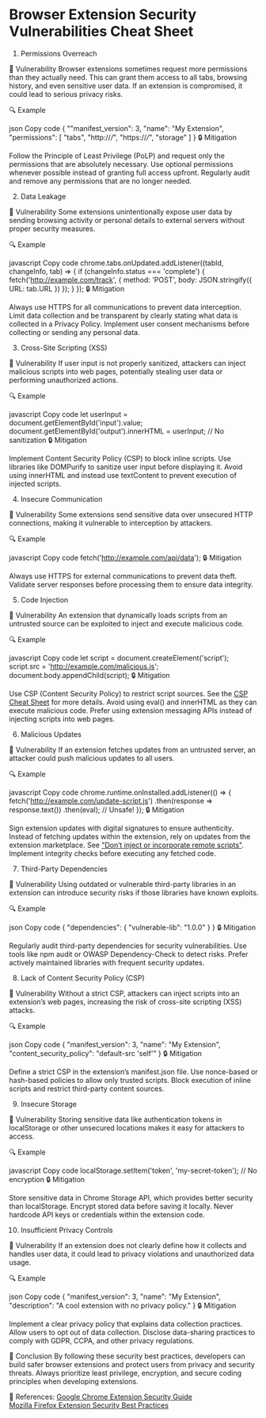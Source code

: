 # Browser Extension Security Vulnerabilities Cheat Sheet

1. Permissions Overreach

🚨 Vulnerability
Browser extensions sometimes request more permissions than they actually need. This can grant them access to all tabs, browsing history, and even sensitive user data. If an extension is compromised, it could lead to serious privacy risks.

🔍 Example

json
Copy code
{
  ""manifest_version": 3,
  "name": "My Extension",
  "permissions": [
    "tabs",
    "http://*/*",
    "https://*/*",
    "storage"
  ]
}
🔒 Mitigation

Follow the Principle of Least Privilege (PoLP) and request only the permissions that are absolutely necessary.
Use optional permissions whenever possible instead of granting full access upfront.
Regularly audit and remove any permissions that are no longer needed.

2. Data Leakage

🚨 Vulnerability
Some extensions unintentionally expose user data by sending browsing activity or personal details to external servers without proper security measures.

🔍 Example

javascript
Copy code
chrome.tabs.onUpdated.addListener((tabId, changeInfo, tab) => {
  if (changeInfo.status === 'complete') {
    fetch('http://example.com/track', {
      method: 'POST',
      body: JSON.stringify({ URL: tab.URL })
    });
  }
});
🔒 Mitigation

Always use HTTPS for all communications to prevent data interception.
Limit data collection and be transparent by clearly stating what data is collected in a Privacy Policy.
Implement user consent mechanisms before collecting or sending any personal data.

3. Cross-Site Scripting (XSS)

🚨 Vulnerability
If user input is not properly sanitized, attackers can inject malicious scripts into web pages, potentially stealing user data or performing unauthorized actions.

🔍 Example

javascript
Copy code
let userInput = document.getElementById('input').value;
document.getElementById('output').innerHTML = userInput; // No sanitization
🔒 Mitigation

Implement Content Security Policy (CSP) to block inline scripts.
Use libraries like DOMPurify to sanitize user input before displaying it.
Avoid using innerHTML and instead use textContent to prevent execution of injected scripts.

4. Insecure Communication

🚨 Vulnerability
Some extensions send sensitive data over unsecured HTTP connections, making it vulnerable to interception by attackers.

🔍 Example

javascript
Copy code
fetch('http://example.com/api/data');
🔒 Mitigation

Always use HTTPS for external communications to prevent data theft.
Validate server responses before processing them to ensure data integrity.

5. Code Injection

🚨 Vulnerability
An extension that dynamically loads scripts from an untrusted source can be exploited to inject and execute malicious code.

🔍 Example

javascript
Copy code
let script = document.createElement('script');
script.src = 'http://example.com/malicious.js';
document.body.appendChild(script);
🔒 Mitigation

Use CSP (Content Security Policy) to restrict script sources.
See the [CSP Cheat Sheet](https://cheatsheetseries.owasp.org/cheatsheets/Content_Security_Policy_Cheat_Sheet.html) for more details.
Avoid using eval() and innerHTML as they can execute malicious code.
Prefer using extension messaging APIs instead of injecting scripts into web pages.

6. Malicious Updates

🚨 Vulnerability
If an extension fetches updates from an untrusted server, an attacker could push malicious updates to all users.

🔍 Example

javascript
Copy code
chrome.runtime.onInstalled.addListener(() => {
  fetch('http://example.com/update-script.js')
    .then(response => response.text())
    .then(eval); // Unsafe!
});
🔒 Mitigation

Sign extension updates with digital signatures to ensure authenticity.
Instead of fetching updates within the extension, rely on updates from the extension marketplace.
See ["Don’t inject or incorporate remote scripts"](https://developer.mozilla.org/en-US/docs/Mozilla/Add-ons/WebExtensions/Security_best_practices).
Implement integrity checks before executing any fetched code.

7. Third-Party Dependencies

🚨 Vulnerability
Using outdated or vulnerable third-party libraries in an extension can introduce security risks if those libraries have known exploits.

🔍 Example

json
Copy code
{
  "dependencies": {
    "vulnerable-lib": "1.0.0"
  }
}
🔒 Mitigation

Regularly audit third-party dependencies for security vulnerabilities.
Use tools like npm audit or OWASP Dependency-Check to detect risks.
Prefer actively maintained libraries with frequent security updates.

8. Lack of Content Security Policy (CSP)

🚨 Vulnerability
Without a strict CSP, attackers can inject scripts into an extension’s web pages, increasing the risk of cross-site scripting (XSS) attacks.

🔍 Example

json
Copy code
{
  "manifest_version": 3,
  "name": "My Extension",
  "content_security_policy": "default-src 'self'"
}
🔒 Mitigation

Define a strict CSP in the extension’s manifest.json file.
Use nonce-based or hash-based policies to allow only trusted scripts.
Block execution of inline scripts and restrict third-party content sources.

9. Insecure Storage

🚨 Vulnerability
Storing sensitive data like authentication tokens in localStorage or other unsecured locations makes it easy for attackers to access.

🔍 Example

javascript
Copy code
localStorage.setItem('token', 'my-secret-token'); // No encryption
🔒 Mitigation

Store sensitive data in Chrome Storage API, which provides better security than localStorage.
Encrypt stored data before saving it locally.
Never hardcode API keys or credentials within the extension code.

10. Insufficient Privacy Controls

🚨 Vulnerability
If an extension does not clearly define how it collects and handles user data, it could lead to privacy violations and unauthorized data usage.

🔍 Example

json
Copy code
{
  "manifest_version": 3,
  "name": "My Extension",
  "description": "A cool extension with no privacy policy."
}
🔒 Mitigation

Implement a clear privacy policy that explains data collection practices.
Allow users to opt out of data collection.
Disclose data-sharing practices to comply with GDPR, CCPA, and other privacy regulations.

🏁 Conclusion
By following these security best practices, developers can build safer browser extensions and protect users from privacy and security threats. Always prioritize least privilege, encryption, and secure coding principles when developing extensions.

🔹 References:
[Google Chrome Extension Security Guide](https://developer.chrome.com/docs/extensions/mv3/security/)  
[Mozilla Firefox Extension Security Best Practices](https://developer.mozilla.org/en-US/docs/Mozilla/Add-ons/WebExtensions/Security_best_practices)
